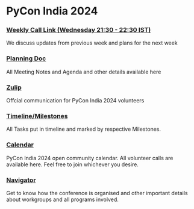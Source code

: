# PyCon India 2024

### [Weekly Call Link (Wednesday 21:30 - 22:30 IST)](https://meet.jit.si/inpycon24)

We discuss updates from previous week and plans for the next week

### [Planning Doc](https://bit.ly/inpycon2024-planning)

All Meeting Notes and Agenda and other details available here

### [Zulip](https://pyconindia.zulipchat.com/)

Offcial communication for PyCon India 2024 volunteers

### [Timeline/Milestones](https://github.com/orgs/pythonindia/projects/4)

All Tasks put in timeline and marked by respective Milestones.

### [Calendar](https://bit.ly/inpycon-calendar)

PyCon India 2024 open community calendar. All volunteer calls are available here. Feel free to join whichever you desire.

### [Navigator](https://navigator.in.pycon.org/en/latest)

Get to know how the conference is organised and other important details about workgroups and all programs involved.
